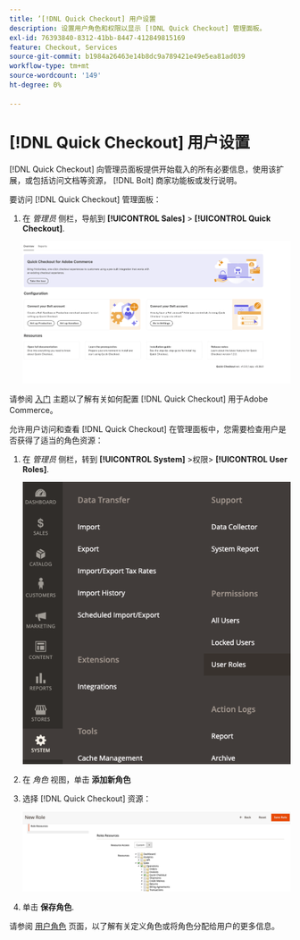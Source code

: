 ```yaml
---
title: ’[!DNL Quick Checkout] 用户设置
description: 设置用户角色和权限以显示 [!DNL Quick Checkout] 管理面板。
exl-id: 76393840-8312-41bb-8447-412849815169
feature: Checkout, Services
source-git-commit: b1984a26463e14b8dc9a789421e49e5ea81ad039
workflow-type: tm+mt
source-wordcount: '149'
ht-degree: 0%

---
```


# [!DNL Quick Checkout] 用户设置

[!DNL Quick Checkout] 向管理员面板提供开始载入的所有必要信息，使用该扩展，或包括访问文档等资源， [!DNL Bolt] 商家功能板或发行说明。

要访问 [!DNL Quick Checkout] 管理面板：

1. 在 _管理员_ 侧栏，导航到 **[!UICONTROL Sales]** > **[!UICONTROL Quick Checkout]**.

   ![菜单“快速签出”](assets/overview-admin-panel.png)

请参阅 [入门](../quick-checkout/onboarding.md) 主题以了解有关如何配置 [!DNL Quick Checkout] 用于Adobe Commerce。

允许用户访问和查看 [!DNL Quick Checkout] 在管理面板中，您需要检查用户是否获得了适当的角色资源：

1. 在 _管理员_ 侧栏，转到 **[!UICONTROL System]** >权限> **[!UICONTROL User Roles]**.

   ![用户角色](assets/user-roles-small.png)

1. 在 _角色_ 视图，单击 **添加新角色**
1. 选择 [!DNL Quick Checkout] 资源：

   ![快速签出角色和权限](assets/role-resource-quick-checkout.png)

1. 单击 **保存角色**.

请参阅 [用户角色](https://docs.magento.com/user-guide/system/permissions-user-roles.html) 页面，以了解有关定义角色或将角色分配给用户的更多信息。
